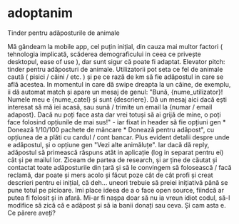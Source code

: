 # adoptanim
Tinder pentru adăposturile de animale

Mă gândeam la mobile app, cel puțin inițial, din cauza mai multor factori ( tehnologia implicată, scăderea demograficului in ceea ce privește desktopul, ease of use ), dar sunt sigur că poate fi adaptat.
Elevator pitch: tinder pentru adăposturi de animale. Utilizatorii pot seta ce fel de animale caută ( pisici / câini / etc. ) și pe ce rază de km să fie adăpostul in care se află acestea. In momentul in care dă swipe dreapta la un câine, de exemplu, ii dă automat match și apare un mesaj de genul:
"Bună, {nume_utilizator}! Numele meu e {nume_catel} și sunt {descriere}. Dă un mesaj aici dacă ești interesat să mă iei acasă, sau sună / trimite un email la {numar / email adapost}. Dacă nu poți face asta dar vrei totuși să ai grijă de mine, o poți face folosind opțiunile de mai sus!" - iar fixat in header să fie opțiuni gen * Donează 1/10/100 pachete de mâncare * Donează pentru adăpost", cu opțiunea de a plăti cu cardul / cont bancar. Plus evident detalii despre unde e adăpostul, și o opțiune gen "Vezi alte animăluțe".
Iar dacă dă reply, adăpostul să primească răspuns atât in aplicație (log in separat pentru ei) cât și pe mailul lor.
Ziceam de partea de research, și ar ține de căutat și contactat toate adăposturile din țară și să le convingem să folosească / facă reclamă, dar poate și mers acolo și făcut poze cât de cât profi și creat descrieri pentru ei inițial, că deh... uneori trebuie să preiei inițiativă până se pune totul pe picioare.
Imi place ideea de a o face open source, fiindcă ar putea fi folosit și in afară. Mi-ar fi nașpa doar să nu ia vreun idiot codul, să-l modifice să zică că e adăpost și să ia banii donați sau ceva.
Și cam asta e. Ce părere aveți?
